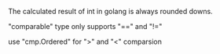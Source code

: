 The calculated result of int in golang is always rounded downs.

"comparable" type only supports "==" and "!="

use "cmp.Ordered" for ">" and "<" comparsion